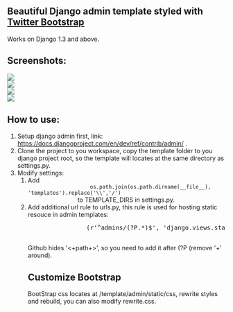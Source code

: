 <h2>Beautiful Django admin template styled with <a href="http://twitter.github.com/bootstrap/">Twitter Bootstrap</a></h2>

<div>Works on Django 1.3 and above.</div>

<h2>Screenshots:</h2>
<div >
    <img src="https://lh5.googleusercontent.com/-YPSx9j0czfg/T2v-QhxTbZI/AAAAAAAAABc/YLo_5nRp6Zo/s433/login.png" />
    <br />
    <img src="https://lh5.googleusercontent.com/-J5YFiMBq6Tc/T2v-PKx3TWI/AAAAAAAAABA/aJWHPIQ7c7s/s1063/home.png" />
    <br />
    <img src="https://lh4.googleusercontent.com/-CirIZtAqdRI/T2v-QI6ikWI/AAAAAAAAABQ/kQz1jEtXPuE/s394/list.png" />
    <br />
    <img src="https://lh4.googleusercontent.com/-ZqZb1Dj4tqc/T2v-PA3ioGI/AAAAAAAAABE/2h04vED09Sc/s543/change_password.png" />
</div>

<h2>How to use:</h2>

<ol>
    <li>Setup django admin first, link: <a href="https://docs.djangoproject.com/en/dev/ref/contrib/admin/">https://docs.djangoproject.com/en/dev/ref/contrib/admin/</a> .</li>
    <li>Clone the project to you workspace, copy the template folder to you django project root, so the template will locates at the same directory as settings.py. </li>
    <li>Modify settings:
        <ol>
            <li>Add 
                <code>
                    os.path.join(os.path.dirname(__file__), 'templates').replace('\\','/')
                </code>
                to TEMPLATE_DIRS in settings.py.
            </li>
            <li>
                Add additional url rule to urls.py, this rule is used for hosting static resouce in admin templates:
                <pre >
                (r'^admins/(?P<path>.*)$', 'django.views.static.serve', {'document_root': '/your_project_directory/project_name/project_folder/templates/admin/static', 'show_indexes': True}),
                </pre>
                Github hides '<+path+>', so you need to add it after (?P (remove '+' around).
            </li>
        <ol>
    </li>
</ol>

<h2>Customize Bootstrap</h2>

<div>BootStrap css locates at /template/admin/static/css, rewrite styles and rebuild, you can also modify rewrite.css.</div>

